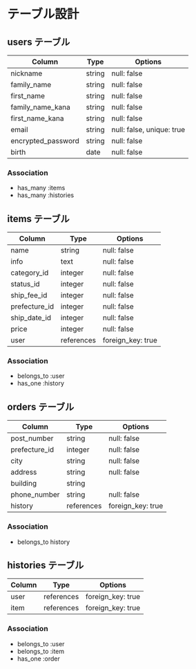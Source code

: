 # テーブル設計

## users テーブル

| Column                | Type   | Options     |
| --------              | ------ | ----------- |
| nickname              | string | null: false |
| family_name           | string | null: false |
| first_name            | string | null: false |
| family_name_kana      | string | null: false | 
| first_name_kana       | string | null: false |
| email                 | string | null: false, unique: true |
| encrypted_password    | string | null: false |
| birth                 | date   | null: false |

### Association

- has_many :items
- has_many :histories

## items テーブル

| Column             | Type    | Options     |
| --------           | ------  | ----------- |
| name               | string  | null: false |
| info               | text    | null: false |
| category_id        | integer | null: false |
| status_id          | integer | null: false |
| ship_fee_id        | integer | null: false |
| prefecture_id      | integer | null: false |
| ship_date_id       | integer | null: false |
| price              | integer | null: false |
| user               | references | foreign_key: true|

### Association

- belongs_to :user
- has_one :history

## orders テーブル

| Column          | Type    | Options     |
| --------        | ------  | ----------- |
| post_number     | string  | null: false |
| prefecture_id   | integer | null: false |
| city            | string  | null: false |
| address         | string  | null: false |
| building        | string  |             |
| phone_number    | string  | null: false |
| history         | references | foreign_key: true|

### Association

- belongs_to history 

## histories テーブル

| Column          | Type       | Options          |
| --------        | ------     | -----------      |
| user            | references | foreign_key: true|
| item            | references | foreign_key: true|

### Association

- belongs_to :user
- belongs_to :item
- has_one :order

